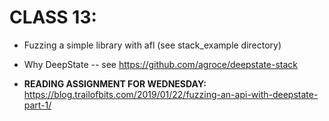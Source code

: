 # CLASS 13:

* Fuzzing a simple library with afl (see stack_example directory)

* Why DeepState -- see https://github.com/agroce/deepstate-stack

* **READING ASSIGNMENT FOR WEDNESDAY:** https://blog.trailofbits.com/2019/01/22/fuzzing-an-api-with-deepstate-part-1/